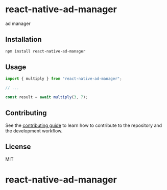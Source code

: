 # react-native-ad-manager

ad manager

## Installation

```sh
npm install react-native-ad-manager
```

## Usage

```js
import { multiply } from "react-native-ad-manager";

// ...

const result = await multiply(3, 7);
```

## Contributing

See the [contributing guide](CONTRIBUTING.md) to learn how to contribute to the repository and the development workflow.

## License

MIT
# react-native-ad-manager
